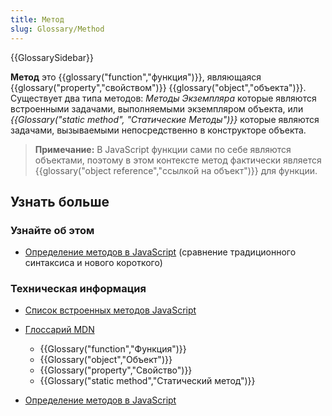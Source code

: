 ```yaml
---
title: Метод
slug: Glossary/Method
---
```


{{GlossarySidebar}}

**Метод** это {{glossary("function","функция")}}, являющаяся {{glossary("property","свойством")}} {{glossary("object","объекта")}}. Существует два типа методов: _Методы Экземпляра_ которые являются встроенными задачами, выполняемыми экземпляром объекта, или _{{Glossary("static method", "Статические Методы")}}_ которые являются задачами, вызываемыми непосредственно в конструкторе объекта.

> **Примечание:** В JavaScript функции сами по себе являются объектами, поэтому в этом контексте метод фактически является {{glossary("object reference","ссылкой на объект")}} для функции.

## Узнать больше

### Узнайте об этом

- [Определение методов в JavaScript](/ru/docs/Web/JavaScript/Reference/Functions/Определиние_методов) (сравнение традиционного синтаксиса и нового короткого)

### Техническая информация

- [Список встроенных методов JavaScript](/ru/docs/Web/JavaScript/Reference)

<!---->

- [Глоссарий MDN](/ru/docs/Glossary)

  - {{Glossary("function","Функция")}}
  - {{Glossary("object","Объект")}}
  - {{Glossary("property","Свойство")}}
  - {{Glossary("static method","Статический метод")}}

- [Определение методов в JavaScript](/ru/docs/Web/JavaScript/Reference/Functions/Определиние_методов)
